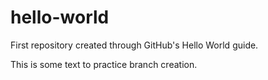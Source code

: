 # hello-world
First repository created through GitHub's Hello World guide.

This is some text to practice branch creation.
